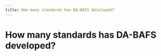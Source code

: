 ```yaml
---
title: How many standards has DA-BAFS developed?
---
```


# How many standards has DA-BAFS developed?
